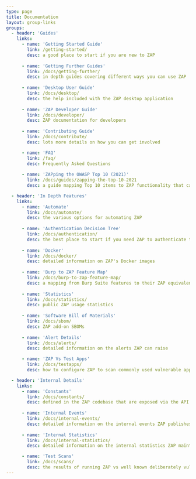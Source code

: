 ```yaml
---
type: page
title: Documentation
layout: group-links
groups:
  - header: 'Guides'
    links:
      - name: 'Getting Started Guide'
        link: /getting-started/
        desc: a good place to start if you are new to ZAP
    
      - name: 'Getting Further Guides'
        link: /docs/getting-further/
        desc: in depth guides covering different ways you can use ZAP
    
      - name: 'Desktop User Guide'
        link: /docs/desktop/
        desc: the help included with the ZAP desktop application 
    
      - name: 'ZAP Developer Guide'
        link: /docs/developer/
        desc: ZAP documentation for developers
    
      - name: 'Contributing Guide'
        link: /docs/contribute/
        desc: lots more details on how you can get involved 

      - name: 'FAQ'
        link: /faq/
        desc: Frequently Asked Questions 
    
      - name: 'ZAPping the OWASP Top 10 (2021)'
        link: /docs/guides/zapping-the-top-10-2021
        desc: a guide mapping Top 10 items to ZAP functionality that can assist IT security personnel

  - header: 'In Depth Features'
    links:
      - name: 'Automate'
        link: /docs/automate/
        desc: the various options for automating ZAP 
    
      - name: 'Authentication Decision Tree'
        link: /docs/authentication/
        desc: the best place to start if you need ZAP to authenticate to your app 
    
      - name: 'Docker'
        link: /docs/docker/
        desc: detailed information on ZAP's Docker images 
    
      - name: 'Burp to ZAP Feature Map'
        link: /docs/burp-to-zap-feature-map/
        desc: a mapping from Burp Suite features to their ZAP equivalents
            
      - name: 'Statistics'
        link: /docs/statistics/
        desc: public ZAP usage statistics
    
      - name: 'Software Bill of Materials'
        link: /docs/sbom/
        desc: ZAP add-on SBOMs
    
      - name: 'Alert Details'
        link: /docs/alerts/
        desc: detailed information on the alerts ZAP can raise 

      - name: 'ZAP Vs Test Apps'
        link: /docs/testapps/
        desc: how to configure ZAP to scan commonly used vulnerable applications 

  - header: 'Internal Details'
    links:
      - name: 'Constants'
        link: /docs/constants/
        desc: defined in the ZAP codebase that are exposed via the API and/or scripts 
    
      - name: 'Internal Events'
        link: /docs/internal-events/
        desc: detailed information on the internal events ZAP publishes 
    
      - name: 'Internal Statistics'
        link: /docs/internal-statistics/
        desc: detailed information on the internal statistics ZAP maintains 

      - name: 'Test Scans'
        link: /docs/scans/
        desc: the results of running ZAP vs well known deliberately vulnerable apps 
---
```

